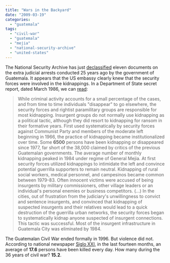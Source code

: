 ```yaml
---
title: "Wars in the Backyard"
date: "2009-03-19"
categories: 
  - "guatemala"
tags: 
  - "civil-war"
  - "guatemala"
  - "mejia"
  - "national-security-archive"
  - "united-states"
---
```


The National Security Archive has just [declassified](http://www.gwu.edu/~nsarchiv/NSAEBB/NSAEBB273/index.htm) eleven documents on the extra judicial arrests conducted 25 years ago by the government of Guatemala. It appears that the US embassy clearly knew that the security forces were involved in the kidnappings. In a Department of State secret report, dated March 1986, we can [read](http://www.gwu.edu/~nsarchiv/NSAEBB/NSAEBB273/Doc11.pdf):

> While criminal activity accounts for a small percentage of the cases, and from time to time individuals "disappear" to go elsewhere, the security forces and rightist paramilitary groups are responsible for most kidnapping. Insurgent groups do not normally use kidnapping as a political tactic, although they did resort to kidnapping for ransom in their formative years. First used systematically by security forces against Communist Party and members of the moderate left beginning in 1966, the practice of kidnapping became institutionalized over time. Some **6500** persons have been kidnapping or disappeared since 1977, far short of the 38,000 claimed by critics of the previous Guatemalan governments. The average number of monthly kidnapping peaked in 1984 under regime of General Mejia. At first security forces utilized kidnappings to intimidate the left and convince potential guerrilla supporters to remain neutral. Kidnapping of rural social workers, medical personnel, and campesinos became common between 1979-83. Often innocent victims were accused of being insurgents by military commissioners, other village leaders or an individual's personal enemies or business competitors. (...) In the cities, out of frustration from the judiciary's unwillingness to convict and sentence insurgents, and convinced that kidnapping of suspected insurgents and their relatives would lead to a quick destruction of the guerrilla urban networks, the security forces began to systematically kidnap anyone suspected of insurgent connections. This tactic was successful. Most of the insurgent infrastructure in Guatemala City was eliminated by 1984.

The Guatemalan Civil War ended formally in 1996. But violence did not. According to national newspaper [Siglo XXI](http://www.sigloxxi.com/noticias/27192), in the last fourteen months, an average of **17.6** persons have been killed every day. How many during the 36 years of civil war? **15.2**.
